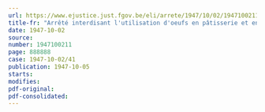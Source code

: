 ```yaml
---
url: https://www.ejustice.just.fgov.be/eli/arrete/1947/10/02/1947100211/justel
title-fr: "Arrêté interdisant l'utilisation d'oeufs en pâtisserie et en boulangerie"
date: 1947-10-02
source:
number: 1947100211
page: 888888
case: 1947-10-02/41
publication: 1947-10-05
starts:
modifies:
pdf-original:
pdf-consolidated:
---
```


